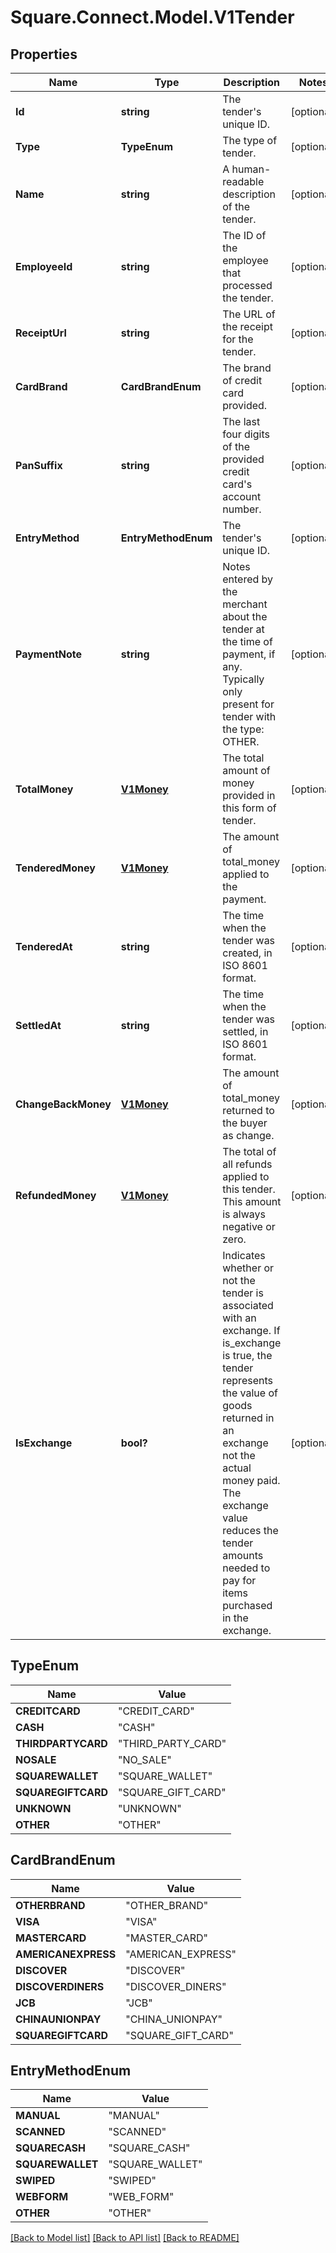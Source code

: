 # Square.Connect.Model.V1Tender
## Properties

Name | Type | Description | Notes
------------ | ------------- | ------------- | -------------
**Id** | **string** | The tender&#39;s unique ID. | [optional] 
**Type** | **TypeEnum** | The type of tender. | [optional] 
**Name** | **string** | A human-readable description of the tender. | [optional] 
**EmployeeId** | **string** | The ID of the employee that processed the tender. | [optional] 
**ReceiptUrl** | **string** | The URL of the receipt for the tender. | [optional] 
**CardBrand** | **CardBrandEnum** | The brand of credit card provided. | [optional] 
**PanSuffix** | **string** | The last four digits of the provided credit card&#39;s account number. | [optional] 
**EntryMethod** | **EntryMethodEnum** | The tender&#39;s unique ID. | [optional] 
**PaymentNote** | **string** | Notes entered by the merchant about the tender at the time of payment, if any. Typically only present for tender with the type: OTHER. | [optional] 
**TotalMoney** | [**V1Money**](V1Money.md) | The total amount of money provided in this form of tender. | [optional] 
**TenderedMoney** | [**V1Money**](V1Money.md) | The amount of total_money applied to the payment. | [optional] 
**TenderedAt** | **string** | The time when the tender was created, in ISO 8601 format. | [optional] 
**SettledAt** | **string** | The time when the tender was settled, in ISO 8601 format. | [optional] 
**ChangeBackMoney** | [**V1Money**](V1Money.md) | The amount of total_money returned to the buyer as change. | [optional] 
**RefundedMoney** | [**V1Money**](V1Money.md) | The total of all refunds applied to this tender. This amount is always negative or zero. | [optional] 
**IsExchange** | **bool?** | Indicates whether or not the tender is associated with an exchange. If is_exchange is true, the tender represents the value of goods returned in an exchange not the actual money paid. The exchange value reduces the tender amounts needed to pay for items purchased in the exchange. | [optional] 


## TypeEnum

Name | Value
------------ | -------------
**CREDITCARD** | "CREDIT_CARD"
**CASH** | "CASH"
**THIRDPARTYCARD** | "THIRD_PARTY_CARD"
**NOSALE** | "NO_SALE"
**SQUAREWALLET** | "SQUARE_WALLET"
**SQUAREGIFTCARD** | "SQUARE_GIFT_CARD"
**UNKNOWN** | "UNKNOWN"
**OTHER** | "OTHER"


## CardBrandEnum

Name | Value
------------ | -------------
**OTHERBRAND** | "OTHER_BRAND"
**VISA** | "VISA"
**MASTERCARD** | "MASTER_CARD"
**AMERICANEXPRESS** | "AMERICAN_EXPRESS"
**DISCOVER** | "DISCOVER"
**DISCOVERDINERS** | "DISCOVER_DINERS"
**JCB** | "JCB"
**CHINAUNIONPAY** | "CHINA_UNIONPAY"
**SQUAREGIFTCARD** | "SQUARE_GIFT_CARD"


## EntryMethodEnum

Name | Value
------------ | -------------
**MANUAL** | "MANUAL"
**SCANNED** | "SCANNED"
**SQUARECASH** | "SQUARE_CASH"
**SQUAREWALLET** | "SQUARE_WALLET"
**SWIPED** | "SWIPED"
**WEBFORM** | "WEB_FORM"
**OTHER** | "OTHER"



[[Back to Model list]](../README.md#documentation-for-models) [[Back to API list]](../README.md#documentation-for-api-endpoints) [[Back to README]](../README.md)

